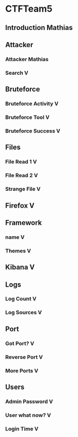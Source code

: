 # CTFTeam5

## Introduction Mathias

## Attacker 

### Attacker Mathias

### Search V

## Bruteforce

### Bruteforce Activity V

### Bruteforce Tool V

### Bruteforce Success V

## Files

### File Read 1 V

### File Read 2 V

### Strange File V

## Firefox V

## Framework 

### name V

### Themes V

## Kibana V

## Logs

### Log Count V

### Log Sources V

## Port

### Got Port? V

### Reverse Port V

### More Ports V

## Users

### Admin Password V

### User what now? V

### Login Time V
